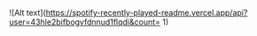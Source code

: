 ![Alt text](https://spotify-recently-played-readme.vercel.app/api?user=43hle2bifbogvfdnnud1flqdi&count= 1)
